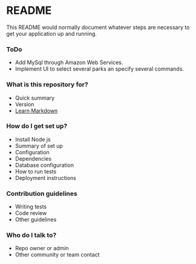 # README #

This README would normally document whatever steps are necessary to get your application up and running.

### ToDo ###

* Add MySql through Amazon Web Services.
* Implement UI to select several parks an specify several commands. 

### What is this repository for? ###

* Quick summary
* Version
* [Learn Markdown](https://bitbucket.org/tutorials/markdowndemo)

### How do I get set up? ###

* Install Node js
* Summary of set up
* Configuration
* Dependencies
* Database configuration
* How to run tests
* Deployment instructions

### Contribution guidelines ###

* Writing tests
* Code review
* Other guidelines

### Who do I talk to? ###

* Repo owner or admin
* Other community or team contact